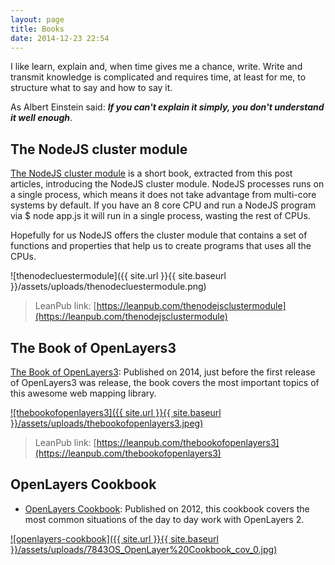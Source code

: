 ```yaml
---
layout: page
title: Books
date: 2014-12-23 22:54
---
```


I like learn, explain and, when time gives me a chance, write. Write and transmit knowledge is complicated and requires time, at least for me, to structure what to say and how to say it.

As Albert Einstein said: ***If you can't explain it simply, you don't understand it well enough***.

## The NodeJS cluster module

[The NodeJS cluster module](https://leanpub.com/thenodejsclustermodule) is a short book, extracted from this post articles, introducing the NodeJS cluster module. NodeJS processes runs on a single process, which means it does not take advantage from multi-core systems by default. If you have an 8 core CPU and run a NodeJS program via $ node app.js it will run in a single process, wasting the rest of CPUs.

Hopefully for us NodeJS offers the cluster module that contains a set of functions and properties that help us to create programs that uses all the CPUs.

![thenodecluestermodule]({{ site.url }}{{ site.baseurl }}/assets/uploads/thenodecluestermodule.png)

> LeanPub link: [https://leanpub.com/thenodejsclustermodule](https://leanpub.com/thenodejsclustermodule)

## The Book of OpenLayers3

[The Book of OpenLayers3](thebookofopenlayers3.html): Published on 2014, just before the first release of OpenLayers3 was release, the book covers the most important topics of this awesome web mapping library.

[![thebookofopenlayers3]({{ site.url }}{{ site.baseurl }}/assets/uploads/thebookofopenlayers3.jpeg)](thebookofopenlayers3.html)

> LeanPub link: [https://leanpub.com/thebookofopenlayers3](https://leanpub.com/thebookofopenlayers3)

## OpenLayers Cookbook

* [OpenLayers Cookbook](openlayers-cookbook.html): Published on 2012, this cookbook covers the most common situations of the day to day work with OpenLayers 2.

[![openlayers-cookbook]({{ site.url }}{{ site.baseurl }}/assets/uploads/7843OS_OpenLayer%20Cookbook_cov_0.jpg)](openlayers-cookbook.html)
